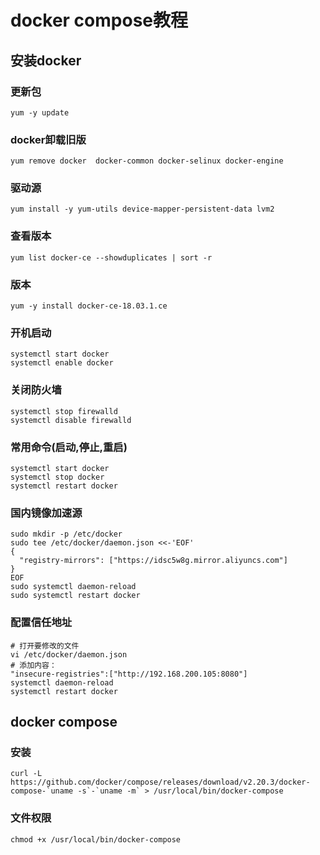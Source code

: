 # docker compose教程

## 安装docker

### 更新包

```
yum -y update
```

### docker卸载旧版

```
yum remove docker  docker-common docker-selinux docker-engine
```

### 驱动源

```
yum install -y yum-utils device-mapper-persistent-data lvm2
```

### 查看版本

```
yum list docker-ce --showduplicates | sort -r
```

### 版本

```
yum -y install docker-ce-18.03.1.ce
```

### 开机启动

```
systemctl start docker
systemctl enable docker
```

### 关闭防火墙

```
systemctl stop firewalld
systemctl disable firewalld
```

### 常用命令(启动,停止,重启)

```
systemctl start docker
systemctl stop docker
systemctl restart docker
```

### 国内镜像加速源

```
sudo mkdir -p /etc/docker
sudo tee /etc/docker/daemon.json <<-'EOF'
{
  "registry-mirrors": ["https://idsc5w8g.mirror.aliyuncs.com"]
}
EOF
sudo systemctl daemon-reload
sudo systemctl restart docker
```

### 配置信任地址

```
# 打开要修改的文件
vi /etc/docker/daemon.json
# 添加内容：
"insecure-registries":["http://192.168.200.105:8080"]
systemctl daemon-reload
systemctl restart docker
```

## docker compose

### 安装

```
curl -L https://github.com/docker/compose/releases/download/v2.20.3/docker-compose-`uname -s`-`uname -m` > /usr/local/bin/docker-compose
```

### 文件权限

```
chmod +x /usr/local/bin/docker-compose
```











